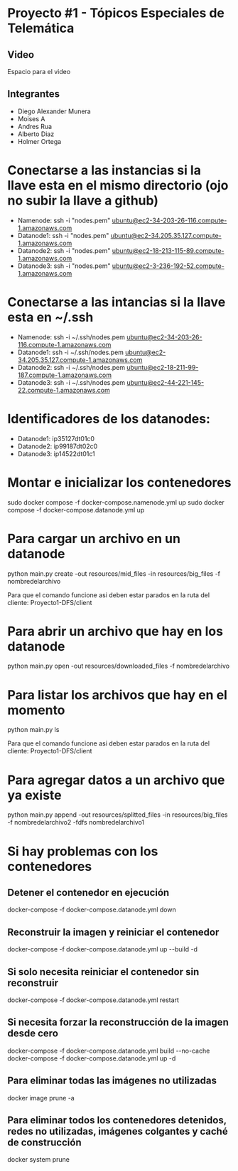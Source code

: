 # Proyecto #1 - Tópicos Especiales de Telemática

## Video

Espacio para el video

## Integrantes

- Diego Alexander Munera
- Moises A
- Andres Rua
- Alberto Diaz
- Holmer Ortega

# Conectarse a las instancias si la llave esta en el mismo directorio (ojo no subir la llave a github)
 
- Namenode: ssh -i "nodes.pem" ubuntu@ec2-34-203-26-116.compute-1.amazonaws.com
- Datanode1: ssh -i "nodes.pem" ubuntu@ec2-34.205.35.127.compute-1.amazonaws.com
- Datanode2: ssh -i "nodes.pem" ubuntu@ec2-18-213-115-89.compute-1.amazonaws.com
- Datanode3: ssh -i "nodes.pem" ubuntu@ec2-3-236-192-52.compute-1.amazonaws.com

# Conectarse a las intancias si la llave esta en ~/.ssh

- Namenode: ssh -i ~/.ssh/nodes.pem ubuntu@ec2-34-203-26-116.compute-1.amazonaws.com
- Datanode1: ssh -i ~/.ssh/nodes.pem ubuntu@ec2-34.205.35.127.compute-1.amazonaws.com
- Datanode2: ssh -i ~/.ssh/nodes.pem ubuntu@ec2-18-211-99-187.compute-1.amazonaws.com
- Datanode3: ssh -i ~/.ssh/nodes.pem ubuntu@ec2-44-221-145-22.compute-1.amazonaws.com

# Identificadores de los datanodes:

- Datanode1: ip35127dt01c0
- Datanode2: ip99187dt02c0
- Datanode3: ip14522dt01c1

# Montar e inicializar los contenedores
sudo docker compose -f docker-compose.namenode.yml up
sudo docker compose -f docker-compose.datanode.yml up

# Para cargar un archivo en un datanode

python main.py create -out resources/mid_files -in resources/big_files -f nombredelarchivo

Para que el comando funcione asi deben estar parados en la ruta del cliente: Proyecto1-DFS/client

# Para abrir un archivo que hay en los datanode

python main.py open -out resources/downloaded_files -f nombredelarchivo

# Para listar los archivos que hay en el momento

python main.py ls

Para que el comando funcione asi deben estar parados en la ruta del cliente: Proyecto1-DFS/client

# Para agregar datos a un archivo que ya existe

python main.py append -out resources/splitted_files -in resources/big_files -f nombredelarchivo2 -fdfs nombredelarchivo1

# Si hay problemas con los contenedores

## Detener el contenedor en ejecución
docker-compose -f docker-compose.datanode.yml down

## Reconstruir la imagen y reiniciar el contenedor
docker-compose -f docker-compose.datanode.yml up --build -d

## Si solo necesita reiniciar el contenedor sin reconstruir
docker-compose -f docker-compose.datanode.yml restart

## Si necesita forzar la reconstrucción de la imagen desde cero
docker-compose -f docker-compose.datanode.yml build --no-cache
docker-compose -f docker-compose.datanode.yml up -d

## Para eliminar todas las imágenes no utilizadas
docker image prune -a

## Para eliminar todos los contenedores detenidos, redes no utilizadas, imágenes colgantes y caché de construcción
docker system prune


